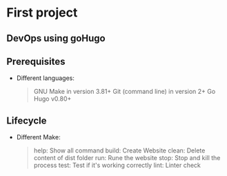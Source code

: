 # First project

## DevOps using goHugo

## Prerequisites

* Different languages:

    > GNU Make in version 3.81+
    > Git (command line) in version 2+
    > Go Hugo v0.80+

## Lifecycle

* Different Make:

    > help: Show all command
    > build:  Create Website
    > clean:  Delete content of dist folder
    > run: Rune the website
    > stop: Stop and kill the process
    > test: Test if it's working correctly
    > lint: Linter check
